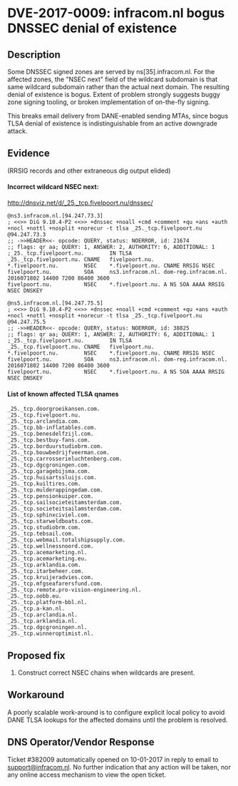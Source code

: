 # DVE-2017-0009: infracom.nl bogus DNSSEC denial of existence

## Description

Some DNSSEC signed zones are served by ns[35].infracom.nl.  For the
affected zones, the "NSEC next" field of the wildcard subdomain is
that same wildcard subdomain rather than the actual next domain.
The resulting denial of existence is bogus.  Extent of problem
strongly suggests buggy zone signing tooling, or broken implementation
of on-the-fly signing.

This breaks email delivery from DANE-enabled sending MTAs, since
bogus TLSA denial of existence is indistinguishable from an active
downgrade attack.

## Evidence

(RRSIG records and other extraneous dig output elided)

#### Incorrect wildcard NSEC next:

http://dnsviz.net/d/_25._tcp.fivelpoort.nu/dnssec/

    @ns3.infracom.nl.[94.247.73.3]
    ; <<>> DiG 9.10.4-P2 <<>> +dnssec +noall +cmd +comment +qu +ans +auth +nocl +nottl +nosplit +norecur -t tlsa _25._tcp.fivelpoort.nu @94.247.73.3
    ;; ->>HEADER<<- opcode: QUERY, status: NOERROR, id: 21674
    ;; flags: qr aa; QUERY: 1, ANSWER: 2, AUTHORITY: 6, ADDITIONAL: 1
    ;_25._tcp.fivelpoort.nu.        IN TLSA
    _25._tcp.fivelpoort.nu. CNAME   fivelpoort.nu.
    *.fivelpoort.nu.        NSEC    *.fivelpoort.nu. CNAME RRSIG NSEC
    fivelpoort.nu.          SOA     ns3.infracom.nl. dom-reg.infracom.nl. 2016071802 14400 7200 86400 3600
    fivelpoort.nu.          NSEC    *.fivelpoort.nu. A NS SOA AAAA RRSIG NSEC DNSKEY

    @ns5.infracom.nl.[94.247.75.5]
    ; <<>> DiG 9.10.4-P2 <<>> +dnssec +noall +cmd +comment +qu +ans +auth +nocl +nottl +nosplit +norecur -t tlsa _25._tcp.fivelpoort.nu @94.247.75.5
    ;; ->>HEADER<<- opcode: QUERY, status: NOERROR, id: 38825
    ;; flags: qr aa; QUERY: 1, ANSWER: 2, AUTHORITY: 6, ADDITIONAL: 1
    ;_25._tcp.fivelpoort.nu.        IN TLSA
    _25._tcp.fivelpoort.nu. CNAME   fivelpoort.nu.
    *.fivelpoort.nu.        NSEC    *.fivelpoort.nu. CNAME RRSIG NSEC
    fivelpoort.nu.          SOA     ns3.infracom.nl. dom-reg.infracom.nl. 2016071802 14400 7200 86400 3600
    fivelpoort.nu.          NSEC    *.fivelpoort.nu. A NS SOA AAAA RRSIG NSEC DNSKEY

#### List of known affected TLSA qnames

    _25._tcp.doorgroeikansen.com.
    _25._tcp.fivelpoort.nu.
    _25._tcp.arclandia.com.
    _25._tcp.bb-inflatables.com.
    _25._tcp.benesdelfzijl.com.
    _25._tcp.bestbuy-fans.com.
    _25._tcp.borduurstudiobrm.com.
    _25._tcp.bouwbedrijfveerman.com.
    _25._tcp.carrosserieluchtenberg.com.
    _25._tcp.dgcgroningen.com.
    _25._tcp.garagebijsma.com.
    _25._tcp.huisartssluijs.com.
    _25._tcp.kuiltires.com.
    _25._tcp.mulderappingedam.com.
    _25._tcp.pensionkuiper.com.
    _25._tcp.sailsocieteitamsterdam.com.
    _25._tcp.societeitsailamsterdam.com.
    _25._tcp.sphinxciviel.com.
    _25._tcp.starweldboats.com.
    _25._tcp.studiobrm.com.
    _25._tcp.tebsail.com.
    _25._tcp.webmail.totalshipsupply.com.
    _25._tcp.wellnessnoord.com.
    _25._tcp.acemarketing.nl.
    _25._tcp.acemarketing.eu.
    _25._tcp.arklandia.com.
    _25._tcp.itarbeheer.com.
    _25._tcp.kruijeradvies.com.
    _25._tcp.mfgseafarersfund.com.
    _25._tcp.remote.pro-vision-engineering.nl.
    _25._tcp.oobb.eu.
    _25._tcp.platform-bbl.nl.
    _25._tcp.a-kan.nl.
    _25._tcp.arclandia.nl.
    _25._tcp.arklandia.nl.
    _25._tcp.dgcgroningen.nl.
    _25._tcp.winneroptimist.nl.

## Proposed fix

1. Construct correct NSEC chains when wildcards are present.

## Workaround

A poorly scalable work-around is to configure explicit local policy
to avoid DANE TLSA lookups for the affected domains until the
problem is resolved.

## DNS Operator/Vendor Response

Ticket #382009 automatically opened on 10-01-2017 in reply to email
to support@infracom.nl.  No further indication that any action will
be taken, nor any online access mechanism to view the open ticket.
